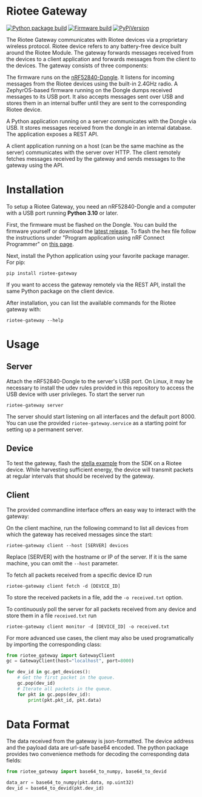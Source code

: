 # Riotee Gateway

[![Python package build](https://github.com/NessieCircuits/Riotee_Gateway/actions/workflows/build-host.yml/badge.svg)](https://github.com/NessieCircuits/Riotee_Gateway/actions/workflows/build-host.yml)
[![Firmware build](https://github.com/NessieCircuits/Riotee_Gateway/actions/workflows/build-firmware.yml/badge.svg)](https://github.com/NessieCircuits/Riotee_Gateway/actions/workflows/build-firmware.yml)
[![PyPiVersion](https://img.shields.io/pypi/v/riotee_gateway.svg)](https://pypi.org/project/riotee_gateway)

The Riotee Gateway communicates with Riotee devices via a proprietary wireless protocol.
Riotee device refers to any battery-free device built around the Riotee Module.
The gateway forwards messages received from the devices to a client application and forwards messages from the client to the devices.
The gateway consists of three components:

The firmware runs on the [nRF52840-Dongle](https://www.nordicsemi.com/Products/Development-hardware/nrf52840-dongle). It listens for incoming messages from the Riotee devices using the built-in 2.4GHz radio.
A ZephyrOS-based firmware running on the Dongle dumps received messages to its USB port.
It also accepts messages sent over USB and stores them in an internal buffer until they are sent to the corresponding Riotee device.

A Python application running on a server communicates with the Dongle via USB.
It stores messages received from the dongle in an internal database.
The application exposes a REST API.

A client application running on a host (can be the same machine as the server) communicates with the server over HTTP.
The client remotely fetches messages received by the gateway and sends messages to the gateway using the API.

# Installation

To setup a Riotee Gateway, you need an nRF52840-Dongle and a computer with a USB port running **Python 3.10** or later.

First, the firmware must be flashed on the Dongle.
You can build the firmware yourself or download the [latest release](https://github.com/NessieCircuits/Riotee_Gateway/releases/latest).
To flash the hex file follow the instructions under "Program application using nRF Connect Programmer" on [this page](https://devzone.nordicsemi.com/guides/short-range-guides/b/getting-started/posts/nrf52840-dongle-programming-tutorial).

Next, install the Python application using your favorite package manager.
For pip:
```
pip install riotee-gateway
```

If you want to access the gateway remotely via the REST API, install the same Python package on the client device.

After installation, you can list the available commands for the Riotee gateway with:

```
riotee-gateway --help
```

# Usage

## Server
Attach the nRF52840-Dongle to the server's USB port.
On Linux, it may be necessary to install the udev rules provided in this repository to access the USB device with user privileges.
To start the server run
```
riotee-gateway server
```

The server should start listening on all interfaces and the default port 8000.
You can use the provided `riotee-gateway.service` as a starting point for setting up a permanent server.

## Device

To test the gateway, flash the [stella example](https://github.com/NessieCircuits/Riotee_SDK/tree/main/examples/stella) from the SDK on a Riotee device. While harvesting sufficient energy, the device will transmit packets at regular intervals that should be received by the gateway.

## Client

The provided commandline interface offers an easy way to interact with the gateway:

On the client machine, run the following command to list all devices from which the gateway has received messages since the start:
```
riotee-gateway client --host [SERVER] devices
```
Replace [SERVER] with the hostname or IP of the server. If it is the same machine, you can omit the `--host` parameter.

To fetch all packets received from a specific device ID run
```
riotee-gateway client fetch -d [DEVICE_ID]
```
To store the received packets in a file, add the `-o received.txt` option.

To continuously poll the server for all packets received from any device and store them in a file `received.txt` run
```
riotee-gateway client monitor -d [DEVICE_ID] -o received.txt
```

For more advanced use cases, the client may also be used programatically by importing the corresponding class:

```python
from riotee_gateway import GatewayClient
gc = GatewayClient(host="localhost", port=8000)

for dev_id in gc.get_devices():
    # Get the first packet in the queue.
    gc.pop(dev_id)
    # Iterate all packets in the queue.
    for pkt in gc.pops(dev_id):
        print(pkt.pkt_id, pkt.data)
```

# Data Format

The data received from the gateway is json-formatted.
The device address and the payload data are url-safe base64 encoded.
The python package provides two convenience methods for decoding the corresponding data fields:

```python
from riotee_gateway import base64_to_numpy, base64_to_devid

data_arr = base64_to_numpy(pkt.data, np.uint32)
dev_id = base64_to_devid(pkt.dev_id)
```
